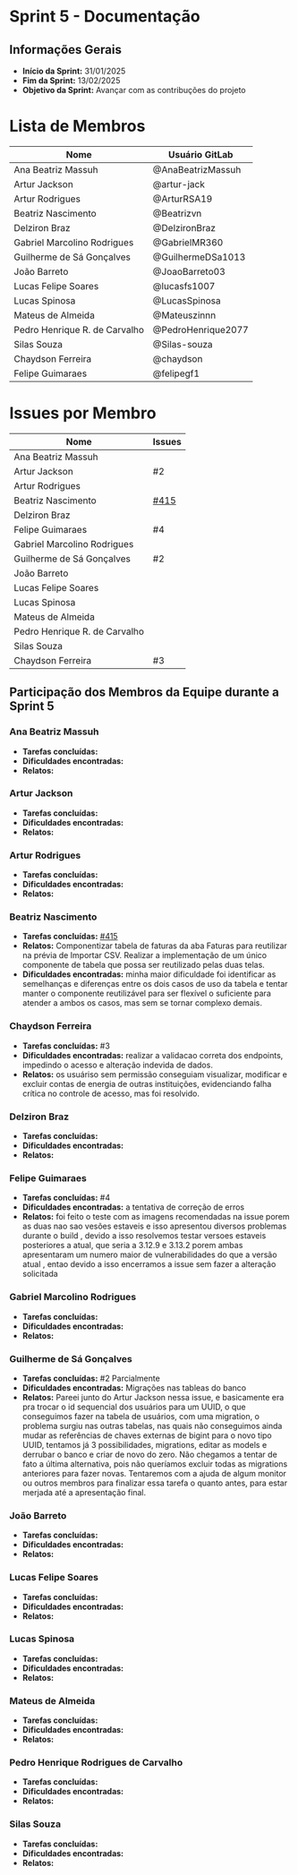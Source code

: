 # Sprint 5 - Documentação

## Informações Gerais
- **Início da Sprint:** 31/01/2025
- **Fim da Sprint:** 13/02/2025
- **Objetivo da Sprint:** Avançar com as contribuções do projeto 

# Lista de Membros

| Nome                              | Usuário   GitLab    |
|-----------------------------------|---------------------|
| Ana Beatriz Massuh                | @AnaBeatrizMassuh   |
| Artur Jackson                     | @artur-jack         |
| Artur Rodrigues                   | @ArturRSA19         |
| Beatriz Nascimento                | @Beatrizvn          |
| Delziron Braz                     | @DelzironBraz       |
| Gabriel Marcolino Rodrigues       | @GabrielMR360       |
| Guilherme de Sá Gonçalves         | @GuilhermeDSa1013   |
| João Barreto                      | @JoaoBarreto03      |
| Lucas Felipe Soares               | @lucasfs1007        |
| Lucas Spinosa                     | @LucasSpinosa       |
| Mateus de Almeida                 | @Mateuszinnn        |
| Pedro Henrique R. de Carvalho     | @PedroHenrique2077  |
| Silas Souza                       | @Silas-souza        |
| Chaydson Ferreira                 | @chaydson           |
| Felipe Guimaraes                  | @felipegf1          |


# Issues por Membro

| Nome                              | Issues                   |
|-----------------------------------|--------------------------|
| Ana Beatriz Massuh                |                          |
| Artur Jackson                     | #2                       |
| Artur Rodrigues                   |                          |
| Beatriz Nascimento                |  [#415](https://gitlab.com/lappis-unb/projetos-energia/mec-energia/mec-energia-web/-/issues/415)                       |
| Delziron Braz                     |                          |
| Felipe Guimaraes                  | #4                      |
| Gabriel Marcolino Rodrigues       |                          |
| Guilherme de Sá Gonçalves         | #2                        |
| João Barreto                      |                          |
| Lucas Felipe Soares               |                          |
| Lucas Spinosa                     |                          |
| Mateus de Almeida                 |                          |
| Pedro Henrique R. de Carvalho     |                          |
| Silas Souza                       |                          |
| Chaydson Ferreira                 |#3                     |

## Participação dos Membros da Equipe durante a Sprint 5

### Ana Beatriz Massuh
- **Tarefas concluídas:**
- **Dificuldades encontradas:** 
- **Relatos:** 

### Artur Jackson
- **Tarefas concluídas:** 
- **Dificuldades encontradas:** 
- **Relatos:**

  
### Artur Rodrigues
- **Tarefas concluídas:**
- **Dificuldades encontradas:** 
- **Relatos:** 

### Beatriz Nascimento
- **Tarefas concluídas:** [#415](https://gitlab.com/lappis-unb/projetos-energia/mec-energia/mec-energia-web/-/issues/415)
- **Relatos:** Componentizar tabela de faturas da aba Faturas para reutilizar na prévia de Importar CSV. Realizar a implementação de um único componente de tabela que possa ser reutilizado pelas duas telas.
- **Dificuldades encontradas:**  minha maior dificuldade foi identificar as semelhanças e diferenças entre os dois casos de uso da tabela e tentar manter o componente reutilizável para ser flexível o suficiente para atender a ambos os casos, mas sem se tornar complexo demais.

### Chaydson Ferreira
- **Tarefas concluídas:** #3
- **Dificuldades encontradas:**  realizar a validacao correta dos endpoints, impedindo o acesso e alteração indevida de dados.
- **Relatos:** os usuáriso sem permissão conseguiam visualizar, modificar e excluir contas de energia de outras instituições, evidenciando falha crítica no controle de acesso, mas foi resolvido.

### Delziron Braz
- **Tarefas concluídas:** 
- **Dificuldades encontradas:** 
- **Relatos:** 

### Felipe Guimaraes 
- **Tarefas concluídas:** #4
- **Dificuldades encontradas:** a tentativa de correção de erros 
- **Relatos:** foi feito o teste com as imagens recomendadas na issue porem as duas nao sao vesões estaveis e isso apresentou diversos problemas durante o build , devido a isso resolvemos testar versoes estaveis posteriores a atual, que seria a 3.12.9 e 3.13.2 porem ambas apresentaram um numero maior de vulnerabilidades do que a versão atual , entao devido a isso encerramos a issue sem fazer a alteração solicitada

### Gabriel Marcolino Rodrigues
- **Tarefas concluídas:** 
- **Dificuldades encontradas:**
- **Relatos:** 

### Guilherme de Sá Gonçalves
- **Tarefas concluídas:** #2 Parcialmente
- **Dificuldades encontradas:** Migrações nas tableas do banco
- **Relatos:** Pareei junto do Artur Jackson nessa issue, e basicamente era pra trocar o id sequencial dos usuários para um UUID, o que conseguimos fazer na tabela de usuários, com uma migration, o problema surgiu nas outras tabelas, nas quais não conseguimos ainda mudar as referências de chaves externas de bigint para o novo tipo UUID, tentamos já 3 possibilidades, migrations, editar as models e derrubar o banco e criar de novo do zero. Não chegamos a tentar de fato a última alternativa, pois não queríamos excluir todas as migrations anteriores para fazer novas. Tentaremos com a ajuda de algum monitor ou outros membros para finalizar essa tarefa o quanto antes, para estar merjada até a apresentação final.

### João Barreto
- **Tarefas concluídas:** 
- **Dificuldades encontradas:** 
- **Relatos:** 

### Lucas Felipe Soares
- **Tarefas concluídas:**
- **Dificuldades encontradas:** 
- **Relatos:**
  
### Lucas Spinosa
- **Tarefas concluídas:** 
- **Dificuldades encontradas:** 
- **Relatos:** 

### Mateus de Almeida
- **Tarefas concluídas:** 
- **Dificuldades encontradas:** 
- **Relatos:**
### Pedro Henrique Rodrigues de Carvalho
- **Tarefas concluídas:** 
- **Dificuldades encontradas:** 
- **Relatos:**

### Silas Souza
- **Tarefas concluídas:** 
- **Dificuldades encontradas:** 
- **Relatos:** 
